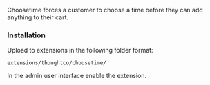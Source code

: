 Choosetime forces a customer to choose a time before they can add anything to their cart.

### Installation
Upload to extensions in the following folder format:

`extensions/thoughtco/choosetime/`

In the admin user interface enable the extension.